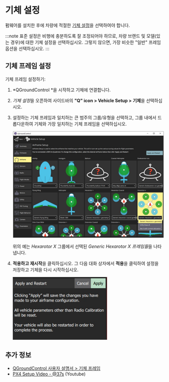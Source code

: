 # 기체 설정

펌웨어를 설치한 후에 차량에 적절한 [기체 설정](../airframes/airframe_reference.md)을 선택하여야 합니다.

:::note
표준 설정은 비행에 충분하도록 잘 조정되어야 하므로, 차량 브랜드 및 모델(있는 경우)에 대한 기체 설정을 선택하십시오. 그렇지 않으면, 가장 비슷한 "일반" 프레임 옵션을 선택하십시오.
:::

## 기체 프레임 설정

기체 프레임 설정하기:

1. *QGroundControl *을 시작하고 기체에 연결합니다.
2. *기체 설정*을 오픈하여 사이드바의 **"Q" icon > Vehicle Setup > 기체**을 선택하십시오.
3. 설정하는 기체 프레임과 일치하는 큰 범주의 그룹/유형을 선택하고, 그룹 내에서 드롭다운하여 기체와 가장 일치하는 기체 프레임을 선택하십시오.
    
    ![](../../assets/qgc/setup/airframe/airframe_px4.jpg)
    
    위의 예는 *Hexarotor X* 그룹에서 선택된 *Generic Hexarotor X 프레임들*을 나타냅니다.

4. **적용하고 재시작**을 클릭하십시오. 그 다음 대화 상자에서 **적용**을 클릭하여 설정을 저장하고 기체을 다시 시작하십시오.
    
    <img src="../../assets/qgc/setup/airframe/airframe_px4_apply_prompt.jpg" width="300px" title="기체 프레임 선택 명령 적용" />

## 추가 정보

* [QGroundControl 사용자 설명서 > 기체 프레임](https://docs.qgroundcontrol.com/en/SetupView/Airframe.html)
* [PX4 Setup Video - @37s](https://youtu.be/91VGmdSlbo4?t=35s) (Youtube)